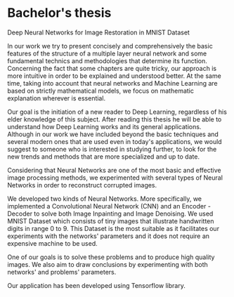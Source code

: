 # Bachelor's thesis
Deep Neural Networks for Image Restoration in MNIST
Dataset


In our work we try to present concisely and comprehensively the basic features of the
structure of a multiple layer neural network and some fundamental technics and
methodologies that determine its function. Concerning the fact that some chapters are
quite tricky, our approach is more intuitive in order to be explained and understood
better. At the same time, taking into account that neural networks and Machine Learning
are based on strictly mathematical models, we focus on mathematic explanation
wherever is essential.

Our goal is the initiation of a new reader to Deep Learning, regardless of his elder
knowledge of this subject. After reading this thesis he will be able to understand how
Deep Learning works and its general applications. Although in our work we have
included beyond the basic techniques and several modern ones that are used even in
today's applications, we would suggest to someone who is interested in studying
further, to look for the new trends and methods that are more specialized and up to
date.

Considering that Neural Networks are one of the most basic and effective image
processing methods, we experimented with several types of Neural Networks in order to
reconstruct corrupted images.

We developed two kinds of Neural Networks. More specifically, we implemented a
Convolutional Neural Network (CNN) and an Encoder - Decoder to solve both Image
Inpainting and Image Denoising. We used MNIST Dataset which consists of tiny images
that illustrate handwritten digits in range 0 to 9. This Dataset is the most suitable as it
facilitates our experiments with the networks' parameters and it does not require an
expensive machine to be used.

One of our goals is to solve these problems and to produce high quality images. We
also aim to draw conclusions by experimenting with both networks' and problems'
parameters.

Our application has been developed using Tensorflow library.
